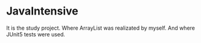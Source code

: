 # JavaIntensive
It is the study project.
Where ArrayList was realizated by myself. And where JUnit5 tests were used.
